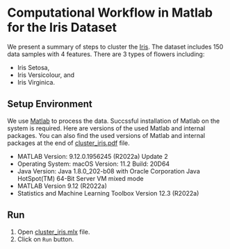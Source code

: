 # Computational Workflow in Matlab for the Iris Dataset

We present a summary of steps to cluster the [Iris](https://archive.ics.uci.edu/ml/datasets/iris). The dataset includes 150 data samples with 4 features. There are 3 types of flowers including:
- Iris Setosa, 
- Iris Versicolour, and 
- Iris Virginica.

## Setup Environment

We use [Matlab](https://www.mathworks.com/products/matlab.html) to process the data. Succssful installation of Matlab on the system is required. 
Here are versions of the used Matlab and internal packages. You can also find the used versions of Matlab and internal packages at the end of [cluster_iris.pdf](cluster_iris.pdf) file. 

- MATLAB Version: 9.12.0.1956245 (R2022a) Update 2 
- Operating System: macOS Version: 11.2 Build: 20D64
- Java Version: Java 1.8.0_202-b08 with Oracle Corporation Java HotSpot(TM) 64-Bit Server VM mixed mode
- MATLAB Version 9.12 (R2022a)
- Statistics and Machine Learning Toolbox Version 12.3 (R2022a)

## Run

1. Open [cluster_iris.mlx](cluster_iris.mlx) file.
2. Click on `Run` button. 
